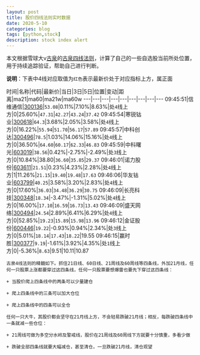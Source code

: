 ```yaml
---
layout: post
title: 股价四线法则实时数据
date: 2020-5-10
categories: blog
tags: [python,stock]
description: stock index alert
---
```



本文根据雪球大v[古泉](https://xueqiu.com/u/7148646888)的[古泉四线法则](https://xueqiu.com/7148646888/130498192)，计算了自己的一些自选股当前所处位置，用于持续追踪验证，帮助自己进行判断。

**说明**：下表中4线对应取值为`红色`表示最新价处于对应指标上方，属正面

时间|名称|代码|最新价|当日|3日|5日|位置|变动|距离|ma21|ma60|ma21w|ma60w
---|---|---|---|---|---|---|---|---
09:45:51|信维通信|[300136](https://xueqiu.com/S/SZ300136)|`53.08`|0.11%|7.10%|8.63%|处`4`线上方|0|25.60%|`47.31`|`42.27`|`43.24`|`37.42`
09:45:54|寒锐钴业|[300618](https://xueqiu.com/S/SZ300618)|`64.3`|3.68%|2.05%|3.58%|处`4`线上方|0|16.22%|`55.94`|`51.70`|`56.17`|`57.89`
09:45:57|中科创达|[300496](https://xueqiu.com/S/SZ300496)|`78.5`|1.03%|14.06%|15.16%|处`4`线上方|0|36.50%|`64.60`|`60.17`|`62.33`|`46.83`
09:45:59|中科曙光|[603019](https://xueqiu.com/S/SH603019)|`38.56`|0.42%|-2.75%|-2.49%|处`3`线上方|0|10.84%|38.80|`36.60`|`35.85`|`29.37`
09:46:01|诺力股份|[603611](https://xueqiu.com/S/SH603611)|`21.51`|0.23%|4.23%|2.28%|处`4`线上方|1|11.26%|`21.15`|`19.40`|`19.48`|`17.63`
09:46:06|华友钴业|[603799](https://xueqiu.com/S/SH603799)|`40.25`|3.58%|3.20%|2.83%|处`4`线上方|0|17.60%|`36.03`|`34.48`|`36.29`|`30.75`
09:46:09|长亮科技|[300348](https://xueqiu.com/S/SZ300348)|`18.34`|-3.47%|-1.31%|5.02%|处`4`线上方|0|16.00%|`17.10`|`16.59`|`16.73`|`13.43`
09:46:09|盛天网络|[300494](https://xueqiu.com/S/SZ300494)|`24.54`|2.89%|6.41%|6.29%|处`4`线上方|0|52.85%|`19.23`|`15.89`|`15.98`|`13.96`
09:46:12|金证股份|[600446](https://xueqiu.com/S/SH600446)|`19.22`|-0.93%|0.94%|2.34%|处`3`线上方|0|5.01%|`18.14`|`17.43`|`18.22`|19.55
09:46:15|赢时胜|[300377](https://xueqiu.com/S/SZ300377)|`9.19`|-1.61%|3.92%|4.35%|处`1`线上方|0|-5.36%|`8.63`|9.51|10.11|10.87

```
古泉4线法则的精髓如下。抓住21日线、60日线、21周线及60周线等四条线，外加21月线，任何一只股票上涨都要穿过这四条线，任何一只股票要想爆雷也要先下穿过这四条线：

+ 当股价爬上四条线中的两条可以少量建仓

+ 爬上四条线中的三条可以加大仓位

+ 爬上四条线中的四条可以全仓

任何一只大牛，其股价都会坚守在21月线上方，不会轻易跌破21月线；相反，每跌破四条线中一条就减一些仓位：

+ 21周线可做为多空分水岭及警戒线，股价在21周线及60周线下方就要十分慎重，多看少做

+ 跌破全部四条线就要大幅减仓，甚至清仓，一旦跌破21月线，清仓观望
```